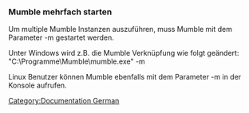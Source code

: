 ### Mumble mehrfach starten

Um multiple Mumble Instanzen auszuführen, muss Mumble mit dem Parameter
-m gestartet werden.

Unter Windows wird z.B. die Mumble Verknüpfung wie folgt geändert:
"C:\\Programme\\Mumble\\mumble.exe" -m

Linux Benutzer können Mumble ebenfalls mit dem Parameter -m in der
Konsole aufrufen.

[Category:Documentation
German](Category:Documentation_German "wikilink")